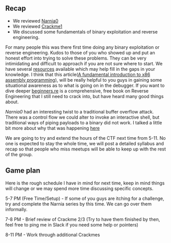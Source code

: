 ## Recap

- We reviewed [Narnia0](http://overthewire.org/wargames/narnia/) 
- We reviewed [Crackme1](https://github.com/leotindall/crackmes)  
- We discussed some fundamentals of binary exploitation and reverse engineering.

For many people this was there first time doing any binary exploitation or reverse engineering. Kudos to those of you who showed up and put an honest effort into trying to solve these problems. They can be very intimidating and difficult to approach if you are not sure where to start. We have several [resources](../resources/index.html) available which may help fill in the gaps in your knowledge. I think that this article([A fundamental introduction to x86 assembly programming](https://www.nayuki.io/page/a-fundamental-introduction-to-x86-assembly-programming)), will be really helpful to you guys in gaining some situational awareness as to what is going on in the debugger. If you want to dive deeper [beginners.re](https://beginners.re/) is a comprehensive, free book on Reverse Engineering that I still need to crack into, but have heard many good things about.

*Narnia0* had an interesting twist to a traditional buffer overflow attack. There was a control flow we could alter to invoke an interactive shell, but traditional ways of piping payloads to a binary did not work. I talked a little bit more about why that was happening [here](../posts/cat-and-stdin.html)

We are going to try and extend the hours of the CTF next time from 5-11. No one is expected to stay the whole time, we will post a detailed syllabus and recap so that people who miss meetups will be able to keep up with the rest of the group. 

## Game plan

Here is the rough schedule I have in mind for next time, keep in mind things will change or we may spend more time discussing specific concepts.

5-7 PM (Free Time/Setup) - If some of you guys are itching for a challenge, try and complete the Narnia series by this time. We can go over them informally.

7-8 PM - Brief review of Crackme 2/3 (Try to have them finished by then, feel free to ping me in Slack if you need some help or pointers)

8-11 PM - Work through additional Crackmes

